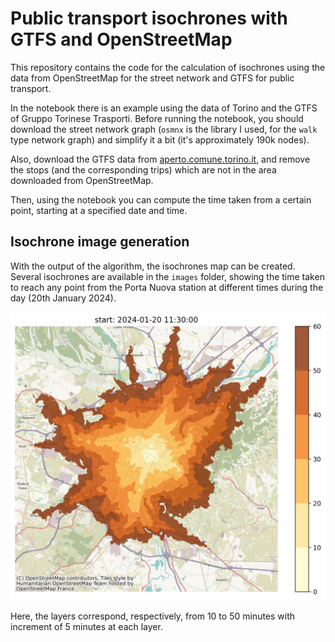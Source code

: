 # Public transport isochrones with GTFS and OpenStreetMap

This repository contains the code for the calculation of isochrones using the data from OpenStreetMap for the street network and GTFS for public transport.

In the notebook there is an example using the data of Torino and the GTFS of Gruppo Torinese Trasporti.
Before running the notebook, you should download the street network graph (`osmnx` is the library I used, for the `walk` type network graph) and simplify it a bit (it's approximately 190k nodes).

Also, download the GTFS data from [aperto.comune.torino.it](http://aperto.comune.torino.it/), and remove the stops (and the corresponding trips) which are not in the area downloaded from OpenStreetMap.

Then, using the notebook you can compute the time taken from a certain point, starting at a specified date and time.

## Isochrone image generation
With the output of the algorithm, the isochrones map can be created. Several isochrones are available in the `images` folder, showing the time taken to reach any point from the Porta Nuova station at different times during the day (20th January 2024). 

![Isochrone of Torino](images/isochrone_portanuova_2024-01-20_11%3A30%3A00.png)

Here, the layers correspond, respectively, from 10 to 50 minutes with increment of 5 minutes at each layer.

